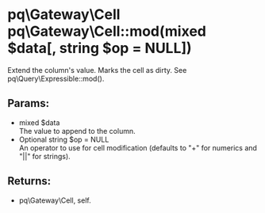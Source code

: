 # pq\Gateway\Cell pq\Gateway\Cell::mod(mixed $data[, string $op = NULL])

Extend the column's value.
Marks the cell as dirty.
See pq\Query\Expressible::mod().

## Params:

* mixed $data  
  The value to append to the column.
* Optional string $op = NULL  
  An operator to use for cell modification (defaults to "+" for numerics and "||" for strings).
  
## Returns:

* pq\Gateway\Cell, self.
